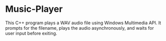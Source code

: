 # Music-Player
This C++ program plays a WAV audio file using Windows Multimedia API. It prompts for the filename, plays the audio asynchronously, and waits for user input before exiting.
